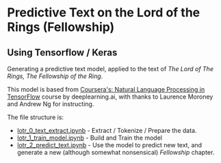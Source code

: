 # Predictive Text on the Lord of the Rings (Fellowship)
## Using Tensorflow / Keras
Generating a predictive text model, applied to the text of
_The Lord of The Rings, The Fellowship of the Ring_.  

This model is based from [Coursera's: Natural Language Processing in TensorFlow](https://www.coursera.org/learn/natural-language-processing-tensorflow/) course by deeplearning.ai,
with thanks to Laurence Moroney and Andrew Ng for instructing.

The file structure is:
- [lotr_0_text_extract.ipynb](./lotr_0_text_extract.ipynb) - Extract / Tokenize / Prepare the data.
- [lotr_1_train_model.ipynb](./lotr_1_train_model.ipynb) - Build and Train the model
- [lotr_2_predict_text.ipynb](./lotr_2_predict_text.ipynb) - Use the model 
   to predict new text, and generate a new (although somewhat nonsensical) _Fellowship_ chapter.
